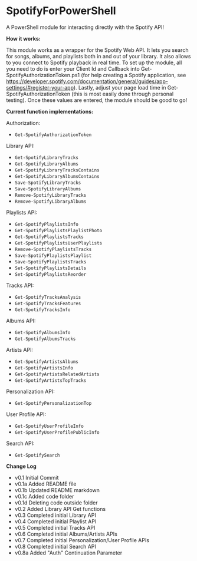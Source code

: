 SpotifyForPowerShell
====================
A PowerShell module for interacting directly with the Spotify API!

**How it works:**

This module works as a wrapper for the Spotify Web API. It lets you search for songs, albums, and playlists both in and out of your library. It also allows to you connect to Spotify playback in real time. To set up the module, all you need to do is enter your Client Id and Callback into Get-SpotifyAuthorizationToken.ps1 (for help creating a Spotify application, see https://developer.spotify.com/documentation/general/guides/app-settings/#register-your-app). Lastly, adjust your page load time in Get-SpotifyAuthorizationToken (this is most easily done through personal testing). Once these values are entered, the module should be good to go!

**Current function implementations:**

Authorization:
- `Get-SpotifyAuthorizationToken`

Library API:
- `Get-SpotifyLibraryTracks`
- `Get-SpotifyLibraryAlbums`
- `Get-SpotifyLibraryTracksContains`
- `Get-SpotifyLibraryAlbumsContains`
- `Save-SpotifyLibraryTracks`
- `Save-SpotifyLibraryAlbums`
- `Remove-SpotifyLibraryTracks`
- `Remove-SpotifyLibraryAlbums`

Playlists API:
- `Get-SpotifyPlaylistsInfo`
- `Get-SpotifyPlaylistsPlaylistPhoto`
- `Get-SpotifyPlaylistsTracks`
- `Get-SpotifyPlaylistsUserPlaylists`
- `Remove-SpotifyPlaylistsTracks`
- `Save-SpotifyPlaylistsPlaylist`
- `Save-SpotifyPlaylistsTracks`
- `Set-SpotifyPlaylistsDetails`
- `Set-SpotifyPlaylistsReorder`

Tracks API:
- `Get-SpotifyTracksAnalysis`
- `Get-SpotifyTracksFeatures`
- `Get-SpotifyTracksInfo`

Albums API:
- `Get-SpotifyAlbumsInfo`
- `Get-SpotifyAlbumsTracks`

Artists API:
- `Get-SpotifyArtistsAlbums`
- `Get-SpotifyArtistsInfo`
- `Get-SpotifyArtistsRelatedArtists`
- `Get-SpotifyArtistsTopTracks`

Personalization API:
- `Get-SpotifyPersonalizationTop`

User Profile API:
- `Get-SpotifyUserProfileInfo`
- `Get-SpotifyUserProfilePublicInfo`

Search API:
- `Get-SpotifySearch`


**Change Log**
- v0.1 Initial Commit
- v0.1a Added README file
- v0.1b Updated README markdown
- v0.1c Added code folder
- v0.1d Deleting code outside folder
- v0.2 Added Library API Get functions
- v0.3 Completed initial Library API
- v0.4 Completed initial Playlist API
- v0.5 Completed initial Tracks API
- v0.6 Completed initial Albums/Artists APIs
- v0.7 Completed initial Personalization/User Profile APIs
- v0.8 Completed initial Search API
- v0.8a Added "Auth" Continuation Parameter